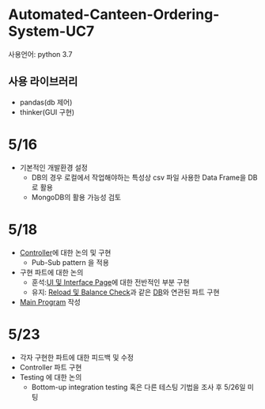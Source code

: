# Automated-Canteen-Ordering-System-UC7
사용언어: python 3.7

## 사용 라이브러리
- pandas(db 제어)
- thinker(GUI 구현)

# 5/16
- 기본적인 개발환경 설정
  -  DB의 경우 로컬에서 작업해야하는 특성상 csv 파일 사용한 Data Frame을 DB로 활용
  -  MongoDB의 활용 가능성 검토

# 5/18
- [Controller](controller.py)에 대한 논의 및 구현
  -  Pub-Sub pattern 을 적용
- 구현 파트에 대한 논의
  -  훈석:[UI 및 Interface Page](UI.py)에 대한 전반적인 부분 구현
  -  유지: [Reload 및 Balance Check](DB_related/connectionDB.ipynb)과 같은 [DB](DB_related)와 연관된 파트 구현
-  [Main Program](main.py) 작성

# 5/23
- 각자 구현한 파트에 대한 피드백 및 수정
- Controller 파트 구현
- Testing 에 대한 논의
  - Bottom-up integration testing 혹은 다른 테스팅 기법을 조사 후 5/26일 미팅
 
